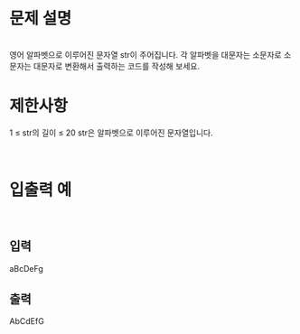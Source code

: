 # 문제 설명

<br>
영어 알파벳으로 이루어진 문자열 str이 주어집니다. 각 알파벳을 대문자는 소문자로 소문자는 대문자로 변환해서 출력하는 코드를 작성해 보세요.

# 제한사항

1 ≤ str의 길이 ≤ 20 str은 알파벳으로 이루어진 문자열입니다.

<br>

# 입출력 예

<br>
  
## 입력
aBcDeFg
<br>

## 출력

AbCdEfG
